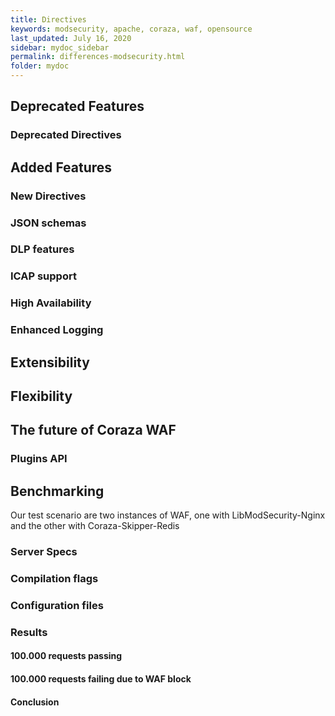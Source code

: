 ```yaml
---
title: Directives
keywords: modsecurity, apache, coraza, waf, opensource
last_updated: July 16, 2020
sidebar: mydoc_sidebar
permalink: differences-modsecurity.html
folder: mydoc
---
```


## Deprecated Features

### Deprecated Directives

## Added Features

### New Directives

### JSON schemas

### DLP features

### ICAP support

### High Availability

### Enhanced Logging

## Extensibility

## Flexibility

## The future of Coraza WAF

### Plugins API

## Benchmarking

Our test scenario are two instances of WAF, one with LibModSecurity-Nginx and the other with Coraza-Skipper-Redis

### Server Specs

### Compilation flags

### Configuration files

### Results

#### 100.000 requests passing

#### 100.000 requests failing due to WAF block

#### Conclusion